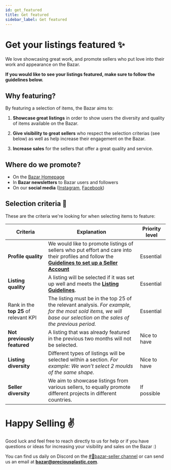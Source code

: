```yaml
---
id: get_featured
title: Get featured
sidebar_label: Get featured
---
```


<style>
:root {
  --highlight: #f7b77b;
  --hover: #f7b77b;
}
</style>


# Get your listings featured ✨


We love showcasing great work, and promote sellers who put love into their work and appearance on the Bazar.

**If you would like to see your listings featured, make sure to follow the guidelines below.**

 ## Why featuring?

By featuring a selection of items, the Bazar aims to:

1. **Showcase great listings** in order to show users the diversity and quality of items available on the Bazar.

2. **Give visibility to great sellers** who respect the selection criterias (see below) as well as help increase their engagement on the Bazar.

3. **Increase sales** for the sellers that offer a great quality and service.

 ## Where do we promote?

- On the [Bazar Homepage](bazar.preciousplastic.com)
- In **Bazar newsletters** to Bazar users and followers
- On our **social media** ([Instagram](www.instagram.com/realpreciousplastic), [Facebook](www.facebook.com/preciousplasticcommunity))

 ## Selection criteria 🧐

These are the criteria we're looking for when selecting items to feature:

Criteria | Explanation | Priority level <span style="color:white"> </span>
--- | --- | ---
**Profile quality** | We would like to promote listings of sellers who put effort and care into their profiles and follow the **[Guidelines to set up a Seller Account](https://community.preciousplastic.com/academy/business/Account_Setup)** | Essential
**Listing quality** | A listing will be selected if it was set up well and meets the **[Listing Guidelines](https://community.preciousplastic.com/academy/business/Image_Size_Guidelines)**. | Essential
Rank in the **top 25** of relevant KPI | The listing must be in the top 25 of the relevant analysis. *For example, for the most sold items, we will base our selection on the sales of the previous period.* | Essential
**Not previously featured** | A listing that was already featured in the previous two months will not be selected. | Nice to have
**Listing diversity** | Different types of listings will be selected within a section. *For example: We won’t select 2 moulds of the same shape.* | Nice to have
**Seller diversity** | We aim to showcase listings from various sellers, to equally promote different projects in different countries. | If possible

# Happy Selling ✌️

Good luck and feel free to reach directly to us for help or if you have questions or ideas for increasing your visibility and sales on the Bazar :)

You can find us daily on Discord on the [#🙌bazar-seller channel](https://discord.gg/2E93VxB3CD) or can send us an email at **bazar@preciousplastic.com**.

